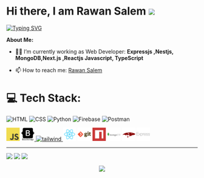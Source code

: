 # Hi there, I am Rawan Salem <img src="https://media.giphy.com/media/hvRJCLFzcasrR4ia7z/giphy.gif" width="35">

[![Typing SVG](https://readme-typing-svg.herokuapp.com?size=50&pause=1000&color=grey&width=600&height=70&lines=Welcome)](https://git.io/typing-svg)


**About Me:**
- 👩‍💻 I’m currently working as Web Developer: **Expressjs ,Nestjs, MongoDB,Next.js ,Reactjs Javascript, TypeScript**

- 📫 How to reach me: [Rawan Salem](https://www.linkedin.com/in/rawan-salem-b-02570521b/)



# 💻 Tech Stack:

![HTML](https://img.shields.io/badge/html-%23E34F26.svg?style=for-the-badge&logo=html5&logoColor=white) 
![CSS](https://img.shields.io/badge/css3-%231572B6.svg?style=for-the-badge&logo=css3&logoColor=white) 
 ![Python](https://img.shields.io/badge/docker-%230db7ed.svg?style=for-the-badge&logo=docker&logoColor=white) 
 ![Firebase](https://img.shields.io/badge/sqlite-%2307405e.svg?style=for-the-badge&logo=sqlite&logoColor=white)
 ![Postman](https://img.shields.io/badge/Postman-FF6C37?style=for-the-badge&logo=postman&logoColor=white) 

 
<code><img height="35" src="https://raw.githubusercontent.com/github/explore/80688e429a7d4ef2fca1e82350fe8e3517d3494d/topics/javascript/javascript.png"></code>
 <a href="https://getbootstrap.com" target="_blank" rel="noreferrer"> <img src="https://raw.githubusercontent.com/devicons/devicon/master/icons/bootstrap/bootstrap-plain-wordmark.svg" alt="bootstrap" width="35" /> </a>
  <a href="https://tailwindcss.com/" target="_blank" rel="noreferrer"> <img src="https://www.vectorlogo.zone/logos/tailwindcss/tailwindcss-icon.svg" alt="tailwind" width="40" height="40"/> </a>
<code><img height="35" src="https://raw.githubusercontent.com/github/explore/80688e429a7d4ef2fca1e82350fe8e3517d3494d/topics/react/react.png"></code>
<code><img height="35" src="https://raw.githubusercontent.com/github/explore/80688e429a7d4ef2fca1e82350fe8e3517d3494d/topics/git/git.png"></code>
<code><img height="35" src="https://raw.githubusercontent.com/github/explore/80688e429a7d4ef2fca1e82350fe8e3517d3494d/topics/npm/npm.png"></code>
<code><img height="35" src="https://raw.githubusercontent.com/github/explore/80688e429a7d4ef2fca1e82350fe8e3517d3494d/topics/mongodb/mongodb.png"></code>
<code><img height="35" src="https://raw.githubusercontent.com/github/explore/80688e429a7d4ef2fca1e82350fe8e3517d3494d/topics/mongoose/mongoose.png"></code>
<code><img height="35" src="https://raw.githubusercontent.com/github/explore/80688e429a7d4ef2fca1e82350fe8e3517d3494d/topics/express/express.png"></code>


<hr/>
<img src="https://github-readme-stats.vercel.app/api?username=rrawann&count_private=true&show_icons=true&hide_title=true" />
<img src="https://github-readme-stats.vercel.app/api/top-langs/?username=rrawann&hide_title=true&layout=compact" />

<img src="https://github-readme-streak-stats.herokuapp.com?user=rrawann&theme=gruvbox_duo&hide_border=true" />

<p align="center"> <img src="https://user-images.githubusercontent.com/120065120/212209674-07b3685e-1127-4f42-9871-3a423d343fa2.svg" /> </p>


    
